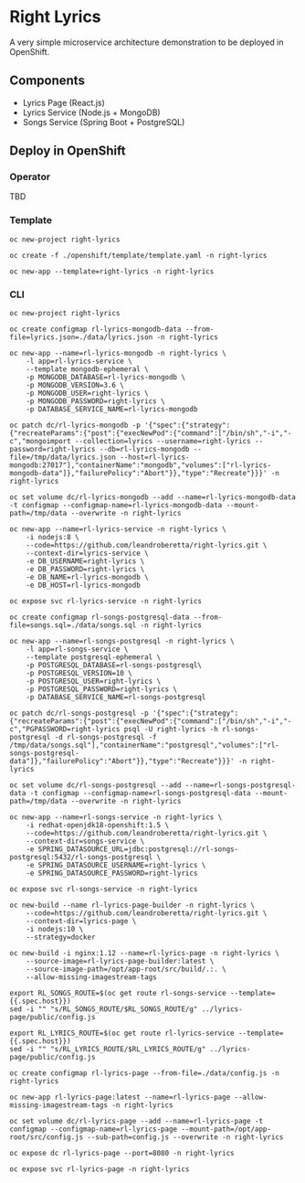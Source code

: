 # Right Lyrics

A very simple microservice architecture demonstration to be deployed in OpenShift.

## Components

* Lyrics Page (React.js)
* Lyrics Service (Node.js + MongoDB)
* Songs Service (Spring Boot + PostgreSQL)

## Deploy in OpenShift

### Operator

TBD

### Template

    oc new-project right-lyrics

    oc create -f ./openshift/template/template.yaml -n right-lyrics

    oc new-app --template=right-lyrics -n right-lyrics

### CLI

    oc new-project right-lyrics

    oc create configmap rl-lyrics-mongodb-data --from-file=lyrics.json=./data/lyrics.json -n right-lyrics

    oc new-app --name=rl-lyrics-mongodb -n right-lyrics \
        -l app=rl-lyrics-service \
        --template mongodb-ephemeral \
        -p MONGODB_DATABASE=rl-lyrics-mongodb \
        -p MONGODB_VERSION=3.6 \
        -p MONGODB_USER=right-lyrics \
        -p MONGODB_PASSWORD=right-lyrics \
        -p DATABASE_SERVICE_NAME=rl-lyrics-mongodb

    oc patch dc/rl-lyrics-mongodb -p '{"spec":{"strategy":{"recreateParams":{"post":{"execNewPod":{"command":["/bin/sh","-i","-c","mongoimport --collection=lyrics --username=right-lyrics --password=right-lyrics --db=rl-lyrics-mongodb --file=/tmp/data/lyrics.json --host=rl-lyrics-mongodb:27017"],"containerName":"mongodb","volumes":["rl-lyrics-mongodb-data"]},"failurePolicy":"Abort"}},"type":"Recreate"}}}' -n right-lyrics

    oc set volume dc/rl-lyrics-mongodb --add --name=rl-lyrics-mongodb-data -t configmap --configmap-name=rl-lyrics-mongodb-data --mount-path=/tmp/data --overwrite -n right-lyrics

    oc new-app --name=rl-lyrics-service -n right-lyrics \
        -i nodejs:8 \
        --code=https://github.com/leandroberetta/right-lyrics.git \
        --context-dir=lyrics-service \
        -e DB_USERNAME=right-lyrics \
        -e DB_PASSWORD=right-lyrics \
        -e DB_NAME=rl-lyrics-mongodb \
        -e DB_HOST=rl-lyrics-mongodb

    oc expose svc rl-lyrics-service -n right-lyrics

    oc create configmap rl-songs-postgresql-data --from-file=songs.sql=./data/songs.sql -n right-lyrics

    oc new-app --name=rl-songs-postgresql -n right-lyrics \
        -l app=rl-songs-service \
        --template postgresql-ephemeral \
        -p POSTGRESQL_DATABASE=rl-songs-postgresql\
        -p POSTGRESQL_VERSION=10 \
        -p POSTGRESQL_USER=right-lyrics \
        -p POSTGRESQL_PASSWORD=right-lyrics \
        -p DATABASE_SERVICE_NAME=rl-songs-postgresql 

    oc patch dc/rl-songs-postgresql -p '{"spec":{"strategy":{"recreateParams":{"post":{"execNewPod":{"command":["/bin/sh","-i","-c","PGPASSWORD=right-lyrics psql -U right-lyrics -h rl-songs-postgresql -d rl-songs-postgresql -f /tmp/data/songs.sql"],"containerName":"postgresql","volumes":["rl-songs-postgresql-data"]},"failurePolicy":"Abort"}},"type":"Recreate"}}}' -n right-lyrics

    oc set volume dc/rl-songs-postgresql --add --name=rl-songs-postgresql-data -t configmap --configmap-name=rl-songs-postgresql-data --mount-path=/tmp/data --overwrite -n right-lyrics

    oc new-app --name=rl-songs-service -n right-lyrics \
        -i redhat-openjdk18-openshift:1.5 \
        --code=https://github.com/leandroberetta/right-lyrics.git \
        --context-dir=songs-service \
        -e SPRING_DATASOURCE_URL=jdbc:postgresql://rl-songs-postgresql:5432/rl-songs-postgresql \
        -e SPRING_DATASOURCE_USERNAME=right-lyrics \
        -e SPRING_DATASOURCE_PASSWORD=right-lyrics 

    oc expose svc rl-songs-service -n right-lyrics

    oc new-build --name rl-lyrics-page-builder -n right-lyrics \
        --code=https://github.com/leandroberetta/right-lyrics.git \
        --context-dir=lyrics-page \
        -i nodejs:10 \
        --strategy=docker

    oc new-build -i nginx:1.12 --name=rl-lyrics-page -n right-lyrics \
        --source-image=rl-lyrics-page-builder:latest \
        --source-image-path=/opt/app-root/src/build/.:. \
        --allow-missing-imagestream-tags

    export RL_SONGS_ROUTE=$(oc get route rl-songs-service --template={{.spec.host}})
    sed -i "" "s/RL_SONGS_ROUTE/$RL_SONGS_ROUTE/g" ../lyrics-page/public/config.js

    export RL_LYRICS_ROUTE=$(oc get route rl-lyrics-service --template={{.spec.host}})
    sed -i "" "s/RL_LYRICS_ROUTE/$RL_LYRICS_ROUTE/g" ../lyrics-page/public/config.js

    oc create configmap rl-lyrics-page --from-file=./data/config.js -n right-lyrics

    oc new-app rl-lyrics-page:latest --name=rl-lyrics-page --allow-missing-imagestream-tags -n right-lyrics

    oc set volume dc/rl-lyrics-page --add --name=rl-lyrics-page -t configmap --configmap-name=rl-lyrics-page --mount-path=/opt/app-root/src/config.js --sub-path=config.js --overwrite -n right-lyrics

    oc expose dc rl-lyrics-page --port=8080 -n right-lyrics

    oc expose svc rl-lyrics-page -n right-lyrics